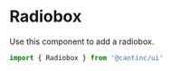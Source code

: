 # Radiobox

Use this component to add a radiobox.

```typescript
import { Radiobox } from '@cantinc/ui'
```
